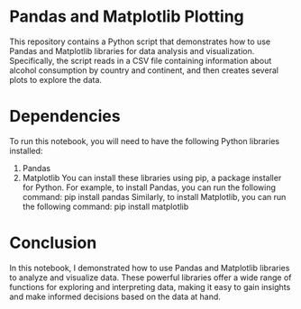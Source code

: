 # Pandas and Matplotlib Plotting
This repository contains a Python script that demonstrates how to use Pandas and Matplotlib libraries for data analysis and visualization. Specifically, the script reads in a CSV file containing information about alcohol consumption by country and continent, and then creates several plots to explore the data.

# Dependencies
To run this notebook, you will need to have the following Python libraries installed:
1. Pandas
2. Matplotlib
You can install these libraries using pip, a package installer for Python. For example, to install Pandas, you can run the following command:
pip install pandas
Similarly, to install Matplotlib, you can run the following command:
pip install matplotlib

# Conclusion
In this notebook, I demonstrated how to use Pandas and Matplotlib libraries to analyze and visualize data. These powerful libraries offer a wide range of functions for exploring and interpreting data, making it easy to gain insights and make informed decisions based on the data at hand.
